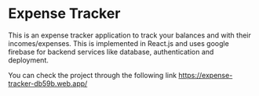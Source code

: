 # Expense Tracker
This is an expense tracker application to track your balances and with their incomes/expenses. This is implemented in React.js and uses google firebase for backend services like database, authentication and deployment.

You can check the project through the following link
https://expense-tracker-db59b.web.app/
